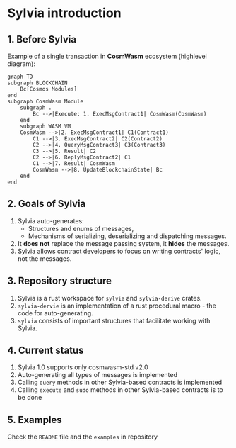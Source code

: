 # Sylvia introduction



## 1. Before Sylvia
Example of a single transaction in **CosmWasm** ecosystem (highlevel diagram):
```mermaid
graph TD
subgraph BLOCKCHAIN
    Bc[Cosmos Modules]
end
subgraph CosmWasm Module
    subgraph .
        Bc -->|Execute: 1. ExecMsgContract1| CosmWasm(CosmWasm)
    end
    subgraph WASM VM
    CosmWasm -->|2. ExecMsgContract1| C1(Contract1)
        C1 -->|3. ExecMsgContract2| C2(Contract2)
        C2 -->|4. QueryMsgContract3| C3(Contract3)
        C3 -->|5. Result| C2
        C2 -->|6. ReplyMsgContract2| C1
        C1 -->|7. Result| CosmWasm
        CosmWasm -->|8. UpdateBlockchainState| Bc
    end
end
```



## 2. Goals of Sylvia
1. Sylvia auto-generates:
    * Structures and enums of messages,
    * Mechanisms of serializing, deserializing and dispatching messages.
2. It **does not** replace the message passing system, it **hides** the messages.
3. Sylvia allows contract developers to focus on writing contracts' logic, not the messages.



## 3. Repository structure
1. Sylvia is a rust workspace for `sylvia` and `sylvia-derive` crates.
2. `sylvia-dervie` is an implementation of a rust procedural macro - the code for auto-generating.
3. `sylvia` consists of important structures that facilitate working with Sylvia.



## 4. Current status
1. Sylvia 1.0 supports only cosmwasm-std v2.0
2. Auto-generating all types of messages is implemented
2. Calling `query` methods in other Sylvia-based contracts is implemented
3. Calling `execute` and `sudo` methods in other Sylvia-based contracts is to be done



## 5. Examples
Check the `README` file and the `examples` in repository




